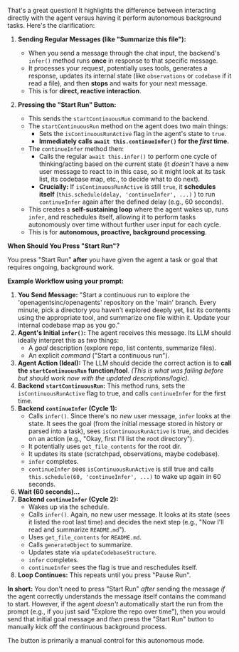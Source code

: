 That's a great question! It highlights the difference between interacting directly with the agent versus having it perform autonomous background tasks. Here's the clarification:

1.  **Sending Regular Messages (like "Summarize this file"):**
    *   When you send a message through the chat input, the backend's `infer()` method runs **once** in response to that specific message.
    *   It processes your request, potentially uses tools, generates a response, updates its internal state (like `observations` or `codebase` if it read a file), and then **stops** and waits for your next message.
    *   This is for **direct, reactive interaction**.

2.  **Pressing the "Start Run" Button:**
    *   This sends the `startContinuousRun` command to the backend.
    *   The `startContinuousRun` method on the agent does two main things:
        *   Sets the `isContinuousRunActive` flag in the agent's state to `true`.
        *   **Immediately calls `await this.continueInfer()` for the *first* time.**
    *   The `continueInfer` method then:
        *   Calls the regular `await this.infer()` to perform one cycle of thinking/acting based on the current state (it *doesn't* have a new user message to react to in this case, so it might look at its task list, its codebase map, etc., to decide what to do next).
        *   **Crucially:** If `isContinuousRunActive` is still `true`, it **schedules itself** (`this.schedule(delay, 'continueInfer', ...)` ) to run `continueInfer` again after the defined delay (e.g., 60 seconds).
    *   This creates a **self-sustaining loop** where the agent wakes up, runs `infer`, and reschedules itself, allowing it to perform tasks autonomously over time without further user input for each cycle.
    *   This is for **autonomous, proactive, background processing**.

**When Should You Press "Start Run"?**

You press "Start Run" **after** you have given the agent a task or goal that requires ongoing, background work.

**Example Workflow using your prompt:**

1.  **You Send Message:** "Start a continuous run to explore the 'openagentsinc/openagents' repository on the 'main' branch. Every minute, pick a directory you haven't explored deeply yet, list its contents using the appropriate tool, and summarize one file within it. Update your internal codebase map as you go."
2.  **Agent's Initial `infer()`:** The agent receives this message. Its LLM should ideally interpret this as *two* things:
    *   A *goal* description (explore repo, list contents, summarize files).
    *   An explicit *command* ("Start a continuous run").
3.  **Agent Action (Ideal):** The LLM should decide the correct action is to **call the `startContinuousRun` function/tool**. *(This is what was failing before but should work now with the updated descriptions/logic).*
4.  **Backend `startContinuousRun`:** This method runs, sets the `isContinuousRunActive` flag to true, and calls `continueInfer` for the first time.
5.  **Backend `continueInfer` (Cycle 1):**
    *   Calls `infer()`. Since there's no *new* user message, `infer` looks at the state. It sees the goal (from the initial message stored in history or parsed into a task), sees `isContinuousRunActive` is true, and decides on an action (e.g., "Okay, first I'll list the root directory").
    *   It potentially uses `get_file_contents` for the root dir.
    *   It updates its state (scratchpad, observations, maybe codebase).
    *   `infer` completes.
    *   `continueInfer` sees `isContinuousRunActive` is still true and calls `this.schedule(60, 'continueInfer', ...)` to wake up again in 60 seconds.
6.  **Wait (60 seconds)...**
7.  **Backend `continueInfer` (Cycle 2):**
    *   Wakes up via the schedule.
    *   Calls `infer()`. Again, no new user message. It looks at its state (sees it listed the root last time) and decides the next step (e.g., "Now I'll read and summarize `README.md`").
    *   Uses `get_file_contents` for `README.md`.
    *   Calls `generateObject` to summarize.
    *   Updates state via `updateCodebaseStructure`.
    *   `infer` completes.
    *   `continueInfer` sees the flag is true and reschedules itself.
8.  **Loop Continues:** This repeats until you press "Pause Run".

**In short:** You don't need to press "Start Run" *after* sending the message *if* the agent correctly understands the message itself contains the command to start. However, if the agent *doesn't* automatically start the run from the prompt (e.g., if you just said "Explore the repo over time"), then you would send that initial goal message and *then* press the "Start Run" button to manually kick off the continuous background process.

The button is primarily a manual control for this autonomous mode.
